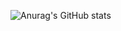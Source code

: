 ![Anurag's GitHub stats](https://github-readme-stats.vercel.app/api?username=zhangmiaocc&show_icons=true&theme=dark)
